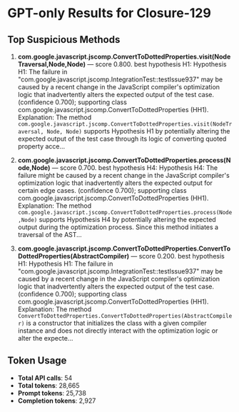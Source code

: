 # GPT-only Results for Closure-129

## Top Suspicious Methods

1. **com.google.javascript.jscomp.ConvertToDottedProperties.visit(NodeTraversal,Node,Node)** — score 0.800. best hypothesis H1: Hypothesis H1: The failure in "com.google.javascript.jscomp.IntegrationTest::testIssue937" may be caused by a recent change in the JavaScript compiler's optimization logic that inadvertently alters the expected output of the test case. (confidence 0.700); supporting class com.google.javascript.jscomp.ConvertToDottedProperties (HH1).
    Explanation: The method `com.google.javascript.jscomp.ConvertToDottedProperties.visit(NodeTraversal, Node, Node)` supports Hypothesis H1 by potentially altering the expected output of the test case through its logic of converting quoted property acce...

2. **com.google.javascript.jscomp.ConvertToDottedProperties.process(Node,Node)** — score 0.700. best hypothesis H4: Hypothesis H4: The failure might be caused by a recent change in the JavaScript compiler's optimization logic that inadvertently alters the expected output for certain edge cases. (confidence 0.700); supporting class com.google.javascript.jscomp.ConvertToDottedProperties (HH1).
    Explanation: The method `com.google.javascript.jscomp.ConvertToDottedProperties.process(Node,Node)` supports Hypothesis H4 by potentially altering the expected output during the optimization process. Since this method initiates a traversal of the AST...

3. **com.google.javascript.jscomp.ConvertToDottedProperties.ConvertToDottedProperties(AbstractCompiler)** — score 0.200. best hypothesis H1: Hypothesis H1: The failure in "com.google.javascript.jscomp.IntegrationTest::testIssue937" may be caused by a recent change in the JavaScript compiler's optimization logic that inadvertently alters the expected output of the test case. (confidence 0.700); supporting class com.google.javascript.jscomp.ConvertToDottedProperties (HH1).
    Explanation: The method `ConvertToDottedProperties.ConvertToDottedProperties(AbstractCompiler)` is a constructor that initializes the class with a given compiler instance and does not directly interact with the optimization logic or alter the expecte...


## Token Usage

- **Total API calls**: 54
- **Total tokens**: 28,665
- **Prompt tokens**: 25,738
- **Completion tokens**: 2,927
